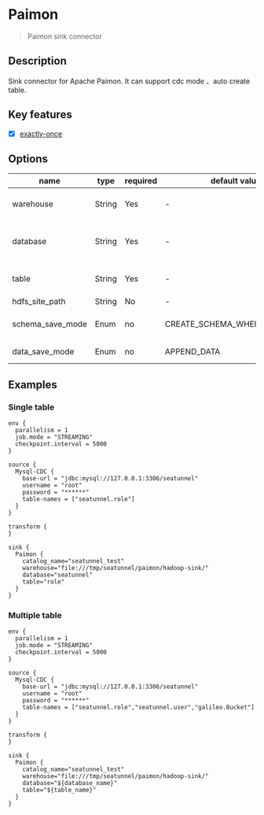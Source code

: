 # Paimon

> Paimon sink connector

## Description

Sink connector for Apache Paimon. It can support cdc mode 、auto create table.

## Key features

- [x] [exactly-once](../../concept/connector-v2-features.md)

## Options

|       name       |  type  | required |        default value         |           Description           |
|------------------|--------|----------|------------------------------|---------------------------------|
| warehouse        | String | Yes      | -                            | Paimon warehouse path           |
| database         | String | Yes      | -                            | The database you want to access |
| table            | String | Yes      | -                            | The table you want to access    |
| hdfs_site_path   | String | No       | -                            |                                 |
| schema_save_mode | Enum   | no       | CREATE_SCHEMA_WHEN_NOT_EXIST | The schema save mode            |
| data_save_mode   | Enum   | no       | APPEND_DATA                  | The data save mode              |

## Examples

### Single table

```hocon
env {
  parallelism = 1
  job.mode = "STREAMING"
  checkpoint.interval = 5000
}

source {
  Mysql-CDC {
    base-url = "jdbc:mysql://127.0.0.1:3306/seatunnel"
    username = "root"
    password = "******"
    table-names = ["seatunnel.role"]
  }
}

transform {
}

sink {
  Paimon {
    catalog_name="seatunnel_test"
    warehouse="file:///tmp/seatunnel/paimon/hadoop-sink/"
    database="seatunnel"
    table="role"
  }
}
```

### Multiple table

```hocon
env {
  parallelism = 1
  job.mode = "STREAMING"
  checkpoint.interval = 5000
}

source {
  Mysql-CDC {
    base-url = "jdbc:mysql://127.0.0.1:3306/seatunnel"
    username = "root"
    password = "******"
    table-names = ["seatunnel.role","seatunnel.user","galileo.Bucket"]
  }
}

transform {
}

sink {
  Paimon {
    catalog_name="seatunnel_test"
    warehouse="file:///tmp/seatunnel/paimon/hadoop-sink/"
    database="${database_name}"
    table="${table_name}"
  }
}
```

